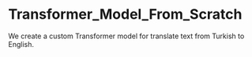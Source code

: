 # Transformer_Model_From_Scratch
We create a custom Transformer model for translate text from Turkish to English.
